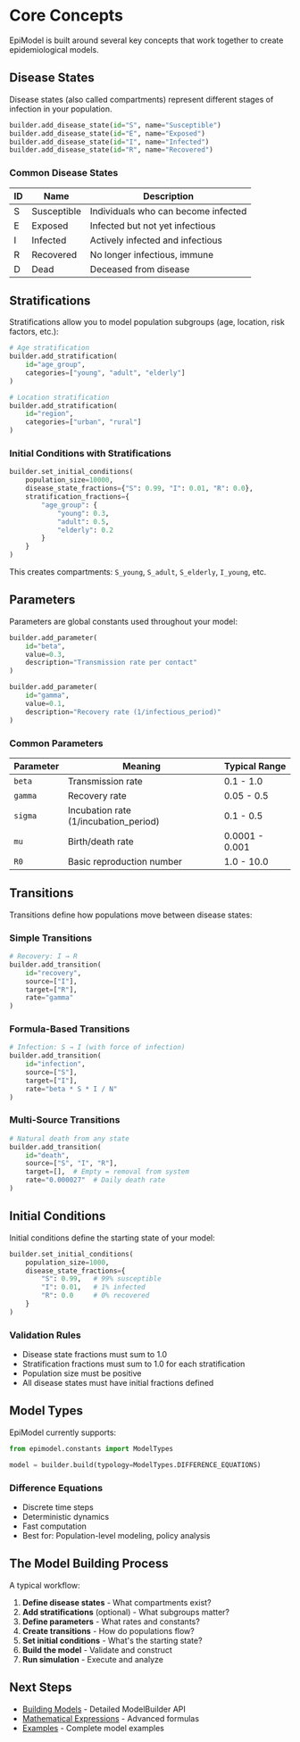 # Core Concepts

EpiModel is built around several key concepts that work together to create epidemiological models.

## Disease States

Disease states (also called compartments) represent different stages of infection in your population.

```python
builder.add_disease_state(id="S", name="Susceptible")
builder.add_disease_state(id="E", name="Exposed")
builder.add_disease_state(id="I", name="Infected")
builder.add_disease_state(id="R", name="Recovered")
```

### Common Disease States

| ID | Name | Description |
|----|------|-------------|
| S | Susceptible | Individuals who can become infected |
| E | Exposed | Infected but not yet infectious |
| I | Infected | Actively infected and infectious |
| R | Recovered | No longer infectious, immune |
| D | Dead | Deceased from disease |

## Stratifications

Stratifications allow you to model population subgroups (age, location, risk factors, etc.):

```python
# Age stratification
builder.add_stratification(
    id="age_group",
    categories=["young", "adult", "elderly"]
)

# Location stratification
builder.add_stratification(
    id="region",
    categories=["urban", "rural"]
)
```

### Initial Conditions with Stratifications

```python
builder.set_initial_conditions(
    population_size=10000,
    disease_state_fractions={"S": 0.99, "I": 0.01, "R": 0.0},
    stratification_fractions={
        "age_group": {
            "young": 0.3,
            "adult": 0.5,
            "elderly": 0.2
        }
    }
)
```

This creates compartments: `S_young`, `S_adult`, `S_elderly`, `I_young`, etc.

## Parameters

Parameters are global constants used throughout your model:

```python
builder.add_parameter(
    id="beta",
    value=0.3,
    description="Transmission rate per contact"
)

builder.add_parameter(
    id="gamma",
    value=0.1,
    description="Recovery rate (1/infectious_period)"
)
```

### Common Parameters

| Parameter | Meaning | Typical Range |
|-----------|---------|---------------|
| `beta` | Transmission rate | 0.1 - 1.0 |
| `gamma` | Recovery rate | 0.05 - 0.5 |
| `sigma` | Incubation rate (1/incubation_period) | 0.1 - 0.5 |
| `mu` | Birth/death rate | 0.0001 - 0.001 |
| `R0` | Basic reproduction number | 1.0 - 10.0 |

## Transitions

Transitions define how populations move between disease states:

### Simple Transitions

```python
# Recovery: I → R
builder.add_transition(
    id="recovery",
    source=["I"],
    target=["R"],
    rate="gamma"
)
```

### Formula-Based Transitions

```python
# Infection: S → I (with force of infection)
builder.add_transition(
    id="infection",
    source=["S"],
    target=["I"],
    rate="beta * S * I / N"
)
```

### Multi-Source Transitions

```python
# Natural death from any state
builder.add_transition(
    id="death",
    source=["S", "I", "R"],
    target=[],  # Empty = removal from system
    rate="0.000027"  # Daily death rate
)
```

## Initial Conditions

Initial conditions define the starting state of your model:

```python
builder.set_initial_conditions(
    population_size=1000,
    disease_state_fractions={
        "S": 0.99,   # 99% susceptible
        "I": 0.01,   # 1% infected
        "R": 0.0     # 0% recovered
    }
)
```

### Validation Rules

- Disease state fractions must sum to 1.0
- Stratification fractions must sum to 1.0 for each stratification
- Population size must be positive
- All disease states must have initial fractions defined

## Model Types

EpiModel currently supports:

```python
from epimodel.constants import ModelTypes

model = builder.build(typology=ModelTypes.DIFFERENCE_EQUATIONS)
```

### Difference Equations

- Discrete time steps
- Deterministic dynamics
- Fast computation
- Best for: Population-level modeling, policy analysis

## The Model Building Process

A typical workflow:

1. **Define disease states** - What compartments exist?
2. **Add stratifications** (optional) - What subgroups matter?
3. **Define parameters** - What rates and constants?
4. **Create transitions** - How do populations flow?
5. **Set initial conditions** - What's the starting state?
6. **Build the model** - Validate and construct
7. **Run simulation** - Execute and analyze

## Next Steps

- [Building Models](building-models.md) - Detailed ModelBuilder API
- [Mathematical Expressions](mathematical-expressions.md) - Advanced formulas
- [Examples](examples.md) - Complete model examples
